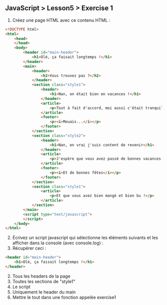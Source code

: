 ## JavaScript > Lesson5 > Exercise 1

1. Créez une page HTML avec ce contenu HTML :
```html
<!DOCTYPE html>
<html>
    <head>
    </head>
    <body>
        <header id="main-header">
            <h1>Olé, ça faisait longtemps !</h1>
        </header>
        <main>
            <header>
                <h2>Vous trouvez pas ?</h2>
            </header>
            <section class="style1">
                <header>
                    <h1>Nan, on était bien en vacances !</h1>
                </header>
                <article>
                    <p>Tout à fait d'accord, moi aussi c'était tranquille !</p>
                </article>
                <footer>
                    <p><i>Mouais...</i></p>
                </footer>
            </section>
            <section class="style2">
                <header>
                    <h1>Nan, en vrai j'suis content de revenir</h1>
                </header>
                <article>
                    <p>J'espère que vous avez passé de bonnes vacances !</p>
                </article>
                <footer>
                    <p><i>Et de bonnes fêtes</i></p>
                </footer>
            </section>
            <section class="style1">
                <article>
                    <p>Et que vous avez bien mangé et bien bu !</p>
                </article>
            </section>
        </main>
        <script type="text/javascript">
        </script>
    </body>
</html>
```
2. Écrivez un script javascript qui sélectionne les éléments suivants et les afficher dans la console (avec console.log) :
  1. Récupérer ceci :
  ```html
  <header id="main-header">
      <h1>Olé, ça faisait longtemps !</h1>
  </header>
  ```
  2. Tous les headers de la page
  3. Toutes les sections de "style1"
  4. Le script
  5. Uniquement le header du main
3. Mettre le tout dans une fonction appelée exercise1
